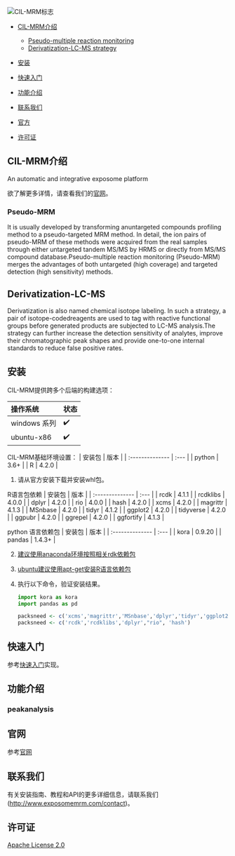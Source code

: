 ![CIL-MRM标志](http://www.exposomemrm.com/static/img/website_icon.dfecee9.png "CIL-MRM logo")

<!-- TOC -->

- [CIL-MRM介绍](#CIL-MRM介绍)
    - [Pseudo-multiple reaction monitoring](#Pseudo-MRM)
    - [Derivatization-LC-MS strategy](#Derivatization-LC-MS)

- [安装](#安装)
- [快速入门](#快速入门)
- [功能介绍](#功能介绍)
- [联系我们](#联系我们)
- [官方](#官网)
- [许可证](#许可证)

<!-- /TOC -->

## CIL-MRM介绍

An automatic and integrative exposome platform
>
欲了解更多详情，请查看我们的[官网](http://www.exposomemrm.com)。

### Pseudo-MRM

It is usually developed by transforming anuntargeted compounds profiling method to a pseudo-targeted MRM method. In detail, the ion pairs of pseudo-MRM of these methods were acquired from the real samples through either untargeted tandem MS/MS by HRMS or directly from MS/MS compound database.Pseudo-multiple reaction monitoring (Pseudo-MRM) merges the advantages of both untargeted (high coverage) and targeted detection (high sensitivity) methods.

## Derivatization-LC-MS
Derivatization is also named chemical isotope labeling. In such a strategy, a pair of isotope-codedreagents are used to tag with reactive functional groups before generated products are subjected to LC-MS analysis.The strategy can further increase the detection sensitivity of analytes, improve their chromatographic peak shapes and provide one-to-one internal standards to reduce false positive rates.


## 安装

CIL-MRM提供跨多个后端的构建选项：

|  操作系统        | 状态  |
|  :-------------- | :--- |
| windows 系列    | ✔️   |
| ubuntu-x86  | ✔️   |


CIL-MRM基础环境设置：
|  安装包        | 版本  |
|  :-------------- | :--- |
| python    | 3.6+  |
| R  |  4.2.0  |

1. 请从官方安装下载并安装whl包。

R语言包依赖
|  安装包        | 版本  |
|  :-------------- | :--- |
| rcdk    | 4.1.1  |
| rcdklibs  |  4.0.0 |
| dplyr    | 4.2.0 |
| rio  |  4.0.0  |
| hash    | 4.2.0  |
| xcms  |  4.2.0  |
| magrittr  |  4.1.3  |
| MSnbase    | 4.2.0  |
| tidyr  |  4.1.2  |
| ggplot2  |  4.2.0  |
| tidyverse    | 4.2.0   |
| ggpubr  |  4.2.0  |
| ggrepel  |  4.2.0  |
| ggfortify    | 4.1.3  |

python 语言依赖包
|  安装包        | 版本  |
|  :-------------- | :--- |
| kora    | 0.9.20  |
| pandas  |  1.4.3+ |


2. [建议使用anaconda环境按照相关rdk依赖包](https://github.com/rdkit/rdkit/blob/master/Docs/Book/Install.md)

3. [ubuntu建议使用apt-get安装R语言依赖包](http://ftp.sjtu.edu.cn/ubuntu/pool/universe/r)


4. 执行以下命令，验证安装结果。

    ```python
    import kora as kora
    import pandas as pd
    ```

    ```R
    packsneed <- c('xcms','magrittr','MSnbase','dplyr','tidyr','ggplot2','tidyverse','ggpubr',"ggrepel","rio", 'ggfortify')
    packsneed <- c('rcdk','rcdklibs','dplyr',"rio", 'hash')
    ```


## 快速入门

参考[快速入门](http://www.exposomemrm.com/about)实现。

## 功能介绍
### peakanalysis

## 官网
参考[官网](http://www.exposomemrm.com)

## 联系我们
有关安装指南、教程和API的更多详细信息，请联系我们(http://www.exposomemrm.com/contact)。



## 许可证

[Apache License 2.0](https://gitee.com/mindspore/mindspore/blob/master/LICENSE)
